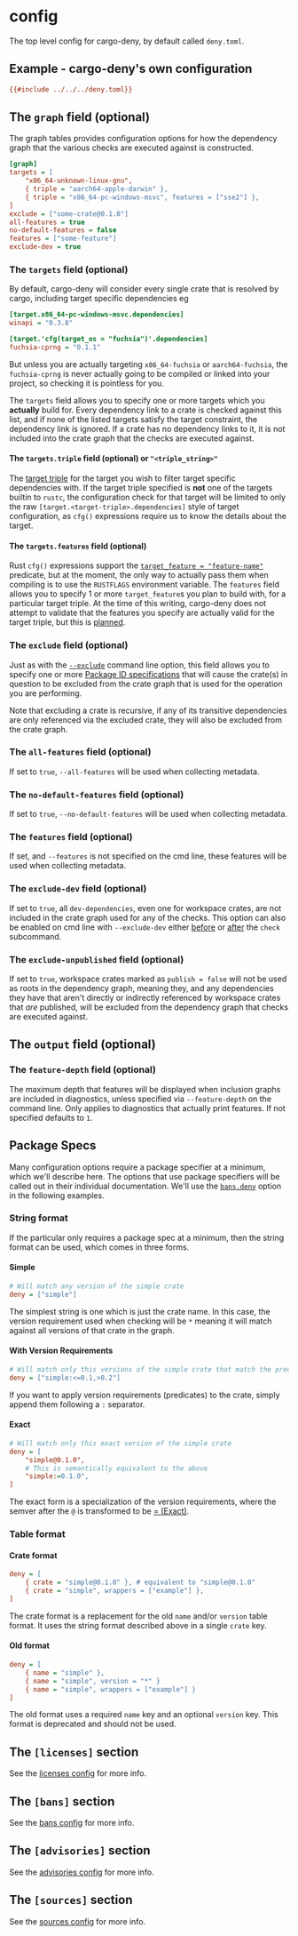# config

The top level config for cargo-deny, by default called `deny.toml`.

## Example - cargo-deny's own configuration

```ini
{{#include ../../../deny.toml}}
```

## The `graph` field (optional)

The graph tables provides configuration options for how the dependency graph that the various checks are executed against is constructed.

```ini
[graph]
targets = [
    "x86_64-unknown-linux-gnu",
    { triple = "aarch64-apple-darwin" },
    { triple = "x86_64-pc-windows-msvc", features = ["sse2"] },
]
exclude = ["some-crate@0.1.0"]
all-features = true
no-default-features = false
features = ["some-feature"]
exclude-dev = true
```

### The `targets` field (optional)

By default, cargo-deny will consider every single crate that is resolved by cargo, including target specific dependencies eg

```ini
[target.x86_64-pc-windows-msvc.dependencies]
winapi = "0.3.8"

[target.'cfg(target_os = "fuchsia")'.dependencies]
fuchsia-cprng = "0.1.1"
```

But unless you are actually targeting `x86_64-fuchsia` or `aarch64-fuchsia`, the `fuchsia-cprng` is never actually going to be compiled or linked into your project, so checking it is pointless for you.

The `targets` field allows you to specify one or more targets which you **actually** build for. Every dependency link to a crate is checked against this list, and if none of the listed targets satisfy the target constraint, the dependency link is ignored. If a crate has no dependency links to it, it is not included into the crate graph that the checks are executed against.

#### The `targets.triple` field (optional) or `"<triple_string>"`

The [target triple](https://forge.rust-lang.org/release/platform-support.html) for the target you wish to filter target specific dependencies with. If the target triple specified is **not** one of the targets builtin to `rustc`, the configuration check for that target will be limited to only the raw `[target.<target-triple>.dependencies]` style of target configuration, as `cfg()` expressions require us to know the details about the target.

#### The `targets.features` field (optional)

Rust `cfg()` expressions support the [`target_feature = "feature-name"`](https://doc.rust-lang.org/reference/attributes/codegen.html#the-target_feature-attribute) predicate, but at the moment, the only way to actually pass them when compiling is to use the `RUSTFLAGS` environment variable. The `features` field allows you to specify 1 or more `target_feature`s you plan to build with, for a particular target triple. At the time of this writing, cargo-deny does not attempt to validate that the features you specify are actually valid for the target triple, but this is [planned](https://github.com/EmbarkStudios/cfg-expr/issues/1).

### The `exclude` field (optional)

Just as with the [`--exclude`](../cli/common.md#--exclude) command line option, this field allows you to specify one or more [Package ID specifications](https://doc.rust-lang.org/cargo/commands/cargo-pkgid.html) that will cause the crate(s) in question to be excluded from the crate graph that is used for the operation you are performing.

Note that excluding a crate is recursive, if any of its transitive dependencies are only referenced via the excluded crate, they will also be excluded from the crate graph.

### The `all-features` field (optional)

If set to `true`, `--all-features` will be used when collecting metadata.

### The `no-default-features` field (optional)

If set to `true`, `--no-default-features` will be used when collecting metadata.

### The `features` field (optional)

If set, and `--features` is not specified on the cmd line, these features will be used when collecting metadata.

### The `exclude-dev` field (optional)

If set to `true`, all `dev-dependencies`, even one for workspace crates, are not included in the crate graph used for any of the checks. This option can also be enabled on cmd line with `--exclude-dev` either [before](../cli/common.md#--exclude-dev) or [after](../cli/check.md#--exclude-dev) the `check` subcommand.

### The `exclude-unpublished` field (optional)

If set to `true`, workspace crates marked as `publish = false` will not be used as roots in the dependency graph, meaning they, and any dependencies they have that aren't directly or indirectly referenced by workspace crates that _are_ published, will be excluded from the dependency graph that checks are executed against.

## The `output` field (optional)

### The `feature-depth` field (optional)

The maximum depth that features will be displayed when inclusion graphs are included in diagnostics, unless specified via `--feature-depth` on the command line. Only applies to diagnostics that actually print features. If not specified defaults to `1`.

## Package Specs

Many configuration options require a package specifier at a minimum, which we'll describe here. The options that use package specifiers will be called out in their individual documentation. We'll use the [`bans.deny`](bans/cfg.md#the-deny-field-optional) option in the following examples.

### String format

If the particular only requires a package spec at a minimum, then the string format can be used, which comes in three forms.

#### Simple

```ini
# Will match any version of the simple crate
deny = ["simple"]
```

The simplest string is one which is just the crate name. In this case, the version requirement used when checking will be `*` meaning it will match against all versions of that crate in the graph.

#### With Version Requirements

```ini
# Will match only this versions of the simple crate that match the predicate(s)
deny = ["simple:<=0.1,>0.2"]
```

If you want to apply version requirements (predicates) to the crate, simply append them following a `:` separator.

#### Exact

```ini
# Will match only this exact version of the simple crate
deny = [
    "simple@0.1.0",
    # This is semantically equivalent to the above
    "simple:=0.1.0",
]
```

The exact form is a specialization of the version requirements, where the semver after the `@` is transformed to be [= (Exact)](https://docs.rs/semver/latest/semver/enum.Op.html#opexact).

### Table format

#### Crate format

```ini
deny = [
    { crate = "simple@0.1.0" }, # equivalent to "simple@0.1.0"
    { crate = "simple", wrappers = ["example"] },
]
```

The crate format is a replacement for the old `name` and/or `version` table format. It uses the string format described above in a single `crate` key.

#### Old format

```ini
deny = [
    { name = "simple" },
    { name = "simple", version = "*" }
    { name = "simple", wrappers = ["example"] }
]
```

The old format uses a required `name` key and an optional `version` key. This format is deprecated and should not be used.

## The `[licenses]` section

See the [licenses config](licenses/cfg.html) for more info.

## The `[bans]` section

See the [bans config](bans/cfg.html) for more info.

## The `[advisories]` section

See the [advisories config](advisories/cfg.html) for more info.

## The `[sources]` section

See the [sources config](sources/cfg.html) for more info.
